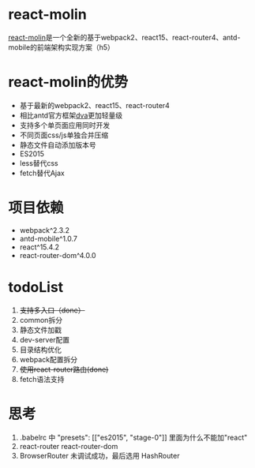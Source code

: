 # react-molin

[react-molin](https://github.com/Molin123/react-molin)是一个全新的基于webpack2、react15、react-router4、antd-mobile的前端架构实现方案（h5）

# react-molin的优势

* 基于最新的webpack2、react15、react-router4
* 相比antd官方框架[dva]()更加轻量级
* 支持多个单页面应用同时开发
* 不同页面css/js单独合并压缩
* 静态文件自动添加版本号
* ES2015
* less替代css
* fetch替代Ajax


# 项目依赖

* webpack^2.3.2
* antd-mobile^1.0.7
* react^15.4.2
* react-router-dom^4.0.0



# todoList

1. ~~支持多入口（done）~~
2. common拆分
3. 静态文件加戳
4. dev-server配置
5. 目录结构优化
6. webpack配置拆分
7. ~~使用react-router路由(done)~~
8. fetch语法支持

# 思考

1. .babelrc 中 "presets": [["es2015", "stage-0"]] 里面为什么不能加"react"
2. react-router  react-router-dom
3. BrowserRouter 未调试成功，最后选用 HashRouter
